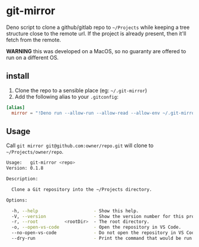 # git-mirror

Deno script to clone a github/gitlab repo to `~/Projects` while keeping a tree
structure close to the remote url. If the project is already present, then it'll
fetch from the remote.

**WARNING** this was developed on a MacOS, so no guaranty are offered to run on
a different OS.

## install

1. Clone the repo to a sensible place (eg: `~/.git-mirror`)
2. Add the following alias to your `.gitconfig`:

```toml
[alias]
  mirror = "!Deno run --allow-run --allow-read --allow-env ~/.git-mirror/git-mirror.ts"
```

## Usage

Call `git mirror git@github.com:owner/repo.git` will clone to
`~/Projects/owner/repo`.

```sh
Usage:   git-mirror <repo>
Version: 0.1.8       

Description:

  Clone a Git repository into the ~/Projects directory.

Options:

  -h, --help                     - Show this help.                                                               
  -V, --version                  - Show the version number for this program.                                     
  -r, --root          <rootDir>  - The root directory.                        (Default: "/Users/<user>/Projects")
  -o, --open-vs-code             - Open the repository in VS Code.            (Default: true)                    
  --no-open-vs-code              - Do not open the repository in VS Code.                                        
  --dry-run                      - Print the command that would be run.
```
